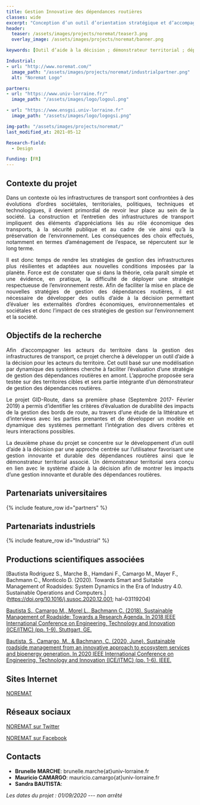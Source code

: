 ```yaml
---
title: Gestion Innovative des dépendances routières
classes: wide
excerpt: "Conception d’un outil d’orientation stratégique et d’accompagnement à l’échelle d’un territoire pour la gestion raisonnée des bords de route"
header:
  teaser: /assets/images/projects/noremat/teaser3.png
  overlay_image: /assets/images/projects/noremat/banner.png

keywords: [Outil d’aide à la décision ; démonstrateur territorial ; dépendances routières]

Industrial:
- url: "http://www.noremat.com/"
  image_path: "/assets/images/projects/noremat/industrialpartner.png"
  alt: "Noremat Logo"

partners:
- url: "https://www.univ-lorraine.fr/"
  image_path: "/assets/images/logo/logoul.png"

- url: "https://www.ensgsi.univ-lorraine.fr"
  image_path: "/assets/images/logo/logogsi.png"

img-path: "/assets/images/projects/noremat/"  
last_modified_at: 2021-05-12  

Research-field:
  - Design

Funding: [FR]
---
```


## Contexte du projet 

<p style="text-align:justify;">Dans un contexte où les infrastructures de transport sont confrontées à des évolutions d’ordres sociétales, territoriales, politiques, techniques et technologiques, il devient primordial de revoir leur place au sein de la société. La construction et l’entretien des infrastructures de transport impliquent des éléments d’appréciations liés au rôle économique des transports, à la sécurité publique et au cadre de vie ainsi qu’à la préservation de l’environnement. Les conséquences des choix effectués, notamment en termes d’aménagement de l’espace, se répercutent sur le long terme.</p>   

<p style="text-align:justify;">Il est donc temps de rendre les stratégies de gestion des infrastructures plus résilientes et adaptées aux nouvelles conditions imposées par la planète. Force est de constater que si dans la théorie, cela paraît simple et une évidence, en pratique, la difficulté de déployer une stratégie respectueuse de l’environnement reste. Afin de faciliter la mise en place de nouvelles stratégies de gestion des dépendances routières, il est nécessaire de développer des outils d’aide à la décision permettant d’évaluer les externalités d’ordres économiques, environnementales et sociétales et donc l’impact de ces stratégies de gestion sur l’environnement et la société.</p> 



## Objectifs de la recherche

<p style="text-align:justify;">Afin d’accompagner les acteurs du territoire dans la gestion des infrastructures de transport, ce projet cherche à développer un outil d’aide à la décision pour les acteurs du territoire. Cet outil basé sur une modélisation par dynamique des systèmes cherche à faciliter l’évaluation d’une stratégie de gestion des dépendances routières en amont. L’approche proposée sera testée sur des territoires cibles et sera partie intégrante d’un démonstrateur de gestion des dépendances routières.</p>  

<p style="text-align:justify;">Le projet GID-Route, dans sa première phase (Septembre 2017- Février 2019) a permis d’identifier les critères d’évaluation de durabilité des impacts de la gestion des bords de route, au travers d’une étude de la littérature et d’interviews avec les parties prenantes et de développer un modèle en dynamique des systèmes permettant l’intégration des divers critères et leurs interactions possibles.</p>  

<p style="text-align:justify;">La deuxième phase du projet se concentre sur le développement d’un outil d’aide à la décision par une approche centrée sur l’utilisateur favorisant une gestion innovante et durable des dépendances routières ainsi que le démonstrateur territorial associé. Un démonstrateur territorial sera conçu en lien avec le système d’aide à la décision afin de montrer les impacts d’une gestion innovante et durable des dépendances routières.</p> 


## Partenariats universitaires

{% include feature_row id="partners" %}


## Partenariats industriels

{% include feature_row id="Industrial" %}


## Productions scientifiques associées

[Bautista Rodriguez S., Marche B., Hamdani F., Camargo M., Mayer F., Bachmann C., Monticolo D.  (2020). Towards Smart and Suitable Management of Roadsides: System Dynamics in the Era of Industry 4.0. Sustainable Operations and Computers.](https://doi.org/10.1016/j.susoc.2020.12.001; hal-03119204) 
 
[Bautista S., Camargo M., Morel L., Bachmann C. (2018). Sustainable Management of Roadside: Towards a Research Agenda. In 2018 IEEE International Conference on Engineering, Technology and Innovation (ICE/ITMC) (pp. 1-9). Stuttgart, GE.](https://doi.org/10.1109/ICE.2018.8436326)  

[Bautista, S., Camargo, M., & Bachmann, C. (2020, June). Sustainable roadside management from an innovative approach to ecosystem services and bioenergy generation. In 2020 IEEE International Conference on Engineering, Technology and Innovation (ICE/ITMC) (pp. 1-6). IEEE.](https://www.researchgate.net/publication/345085926_Sustainable_roadside_management_from_an_innovative_approach_to_ecosystem_services_and_bioenergy_generation)
 
 

## Sites Internet

<i class="fas fa-link"></i> [NOREMAT](https://www.noremat.fr)  


##  Réseaux sociaux 

<i class="fab fa-twitter-square"></i> [NOREMAT sur Twitter](https://twitter.com/noremat_?lang=fr)  

<i class="fab fa-linkedin"></i> [NOREMAT sur Facebook](https://fr-fr.facebook.com/noremat)




## Contacts 
* **Brunelle MARCHE**: brunelle.marche{at}univ-lorraine.fr
* **Mauricio CAMARGO**: mauricio.camargo{at}univ-lorraine.fr
* **Sandra BAUTISTA**: 



 *Les dates du projet : 01/09/2020 --- non arrêté*